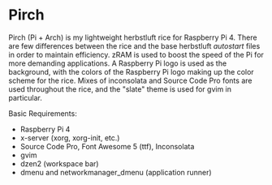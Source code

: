 # Pirch
Pirch (Pi + Arch) is my lightweight herbstluft rice for Raspberry Pi 4. There are few differences between the rice and the base herbstluft *autostart* files in order to maintain efficiency. zRAM is used to boost the speed of the Pi for more demanding applications. A Raspberry Pi logo is used as the background, with the colors of the Raspberry Pi logo making up the color scheme for the rice. Mixes of inconsolata and Source Code Pro fonts are used throughout the rice, and the "slate" theme is used for gvim in particular.

Basic Requirements:
 - Raspberry Pi 4
 - x-server (xorg, xorg-init, etc.)
 - Source Code Pro, Font Awesome 5 (ttf), Inconsolata
 - gvim
 - dzen2 (workspace bar)
 - dmenu and networkmanager\_dmenu (application runner)

